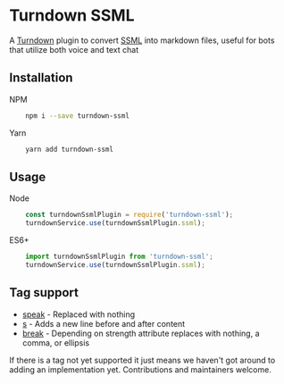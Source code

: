 # Turndown SSML
A [Turndown](https://github.com/domchristie/turndown) plugin to convert [SSML](https://en.wikipedia.org/wiki/Speech_Synthesis_Markup_Language) into markdown files, useful for bots that utilize both voice and text chat

## Installation

NPM
```bash
    npm i --save turndown-ssml
```

Yarn
```bash
    yarn add turndown-ssml
```

## Usage
Node
```js
    const turndownSsmlPlugin = require('turndown-ssml');
    turndownService.use(turndownSsmlPlugin.ssml);
```

ES6+
```js
    import turndownSsmlPlugin from 'turndown-ssml';
    turndownService.use(turndownSsmlPlugin.ssml);
```

## Tag support
- [speak](https://developer.amazon.com/docs/custom-skills/speech-synthesis-markup-language-ssml-reference.html#speak) - Replaced with nothing
- [s](https://developer.amazon.com/docs/custom-skills/speech-synthesis-markup-language-ssml-reference.html#s) - Adds a new line before and after content
- [break](https://developer.amazon.com/docs/custom-skills/speech-synthesis-markup-language-ssml-reference.html#break) - Depending on strength attribute replaces with nothing, a comma, or ellipsis

If there is a tag not yet supported it just means we haven't got around to adding an implementation yet. Contributions and maintainers welcome.

